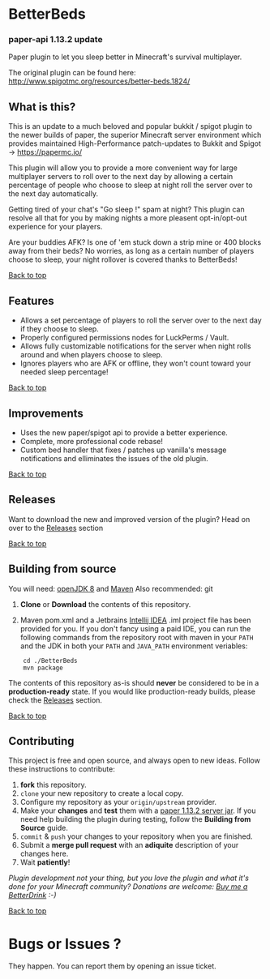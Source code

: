 BetterBeds
==========
### paper-api 1.13.2 update

Paper plugin to let you sleep better in Minecraft's survival multiplayer.

The original plugin can be found here:
http://www.spigotmc.org/resources/better-beds.1824/

## What is this?
This is an update to a much beloved and popular bukkit / spigot plugin to the newer builds of paper, the superior Minecraft server environment which provides maintained High-Performance patch-updates to Bukkit and Spigot -> https://papermc.io/

This plugin will allow you to provide a more convenient way for large multiplayer servers to roll over to the next day by allowing a certain percentage of people who choose to sleep at night roll the server over to the next day automatically.

Getting tired of your chat's "Go sleep !" spam at night? This plugin can resolve all that for you by making nights a more pleasent opt-in/opt-out experience for your players.

Are your buddies AFK? Is one of 'em stuck down a strip mine or 400 blocks away from their beds? No worries, as long as a certain number of players choose to sleep, your night rollover is covered thanks to BetterBeds!

[Back to top](#top)

## Features
- Allows a set percentage of players to roll the server over to the next day if they choose to sleep.
- Properly configured permissions nodes for LuckPerms / Vault.
- Allows fully customizable notifications for the server when night rolls around and when players choose to sleep.
- Ignores players who are AFK or offline, they won't count toward your needed sleep percentage!

[Back to top](#top)

## Improvements
- Uses the new paper/spigot api to provide a better experience.
- Complete, more professional code rebase!
- Custom bed handler that fixes / patches up vanilla's message notifications and elliminates the issues of the old plugin.

[Back to top](#top)

## Releases

Want to download the new and improved version of the plugin?  Head on over to the [Releases](https://github.com/loopyd/BetterBeds/releases) section

[Back to top](#top)

## Building from source

You will need:  [openJDK 8](https://adoptopenjdk.net/) and [Maven](https://maven.apache.org/)
Also recommended:  git 

1. **Clone** or **Download** the contents of this repository.

2. Maven pom.xml and a Jetbrains [Intellij IDEA](https://www.jetbrains.com/idea/) .iml project file has been provided for you.  If you don't fancy using a paid IDE, you can run the following commands from the repository root with maven in your ``PATH`` and the JDK in both your ``PATH`` and ``JAVA_PATH`` environment veriables:

```
    cd ./BetterBeds
    mvn package
```

The contents of this repository as-is should __never__ be considered to be in a **production-ready** state.  If you would like production-ready builds, please check the [Releases](https://github.com/loopyd/BetterBeds/releases) section.

[Back to top](#top)

## Contributing

This project is free and open source, and always open to new ideas.  Follow these instructions to contribute:

1.  **fork** this repository.
2.  ``clone`` your new repository to create a local copy.
3.  Configure my repository as your ``origin/upstream`` provider.
4.  Make your **changes** and **test** them with a [paper 1.13.2 server jar](https://papermc.io/downloads#Paper-1.13).  If you need help building the plugin during testing, follow the **Building from Source** guide.
5.  ``commit`` & ``push`` your changes to your repository when you are finished.
5.  Submit a **merge pull request** with an **adiquite** description of your changes here.
6.  Wait __patiently__!

*Plugin development not your thing, but you love the plugin and what it's done for your Minecraft community?  Donations are welcome: 
[Buy me a BetterDrink](https://www.paypal.com/paypalme2/snowflowerwolf) :-)*

[Back to top](#top)

# Bugs or Issues ?

They happen.  You can report them by opening an issue ticket.
